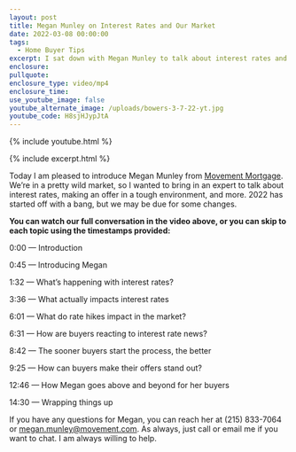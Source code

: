 ```yaml
---
layout: post
title: Megan Munley on Interest Rates and Our Market
date: 2022-03-08 00:00:00
tags:
  - Home Buyer Tips
excerpt: I sat down with Megan Munley to talk about interest rates and our market.
enclosure:
pullquote:
enclosure_type: video/mp4
enclosure_time:
use_youtube_image: false
youtube_alternate_image: /uploads/bowers-3-7-22-yt.jpg
youtube_code: H8sjHJypJtA
---
```

{% include youtube.html %}

{% include excerpt.html %}

Today I am pleased to introduce Megan Munley from <u><a target="_blank" rel="noopener" href="https://movement.com/">Movement Mortgage</a></u>. We’re in a pretty wild market, so I wanted to bring in an expert to talk about interest rates, making an offer in a tough environment, and more. 2022 has started off with a bang, but we may be due for some changes.

**You can watch our full conversation in the video above, or you can skip to each topic using the timestamps provided:**

0:00 — Introduction

0:45 — Introducing Megan

1:32 — What’s happening with interest rates?

3:36 — What actually impacts interest rates

6:01 — What do rate hikes impact in the market?

6:31 — How are buyers reacting to interest rate news?

8:42 — The sooner buyers start the process, the better

9:25 — How can buyers make their offers stand out?

12:46 — How Megan goes above and beyond for her buyers

14:30 — Wrapping things up

If you have any questions for Megan, you can reach her at (215) 833-7064 or [megan.munley@movement.com](mailto:megan.munley@movement.com). As always, just call or email me if you want to chat. I am always willing to help.
